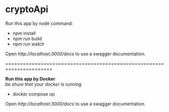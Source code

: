 # cryptoApi

Run this app by node command:

<ul>
  <li>npm install</li>
  <li>npm run build</li>
  <li>npm run watch</li>
</ul>

Open <i>http://localhost:3000/docs</i> to use a swagger documentation.

======================================================================


<strong>Run this app by Docker</strong> <br />
<i>be shure that your docker is running</i>

<ul>
  <li>docker compose up</li>
</ul>

Open <i>http://localhost:3000/docs</i> to use a swagger documentation.